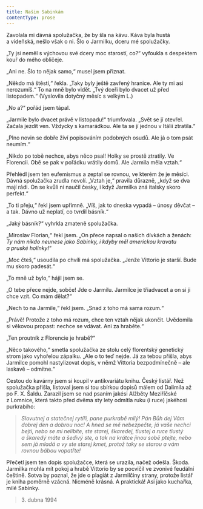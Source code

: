 ```yaml
---
title: Našim Sabinkám
contentType: prose
---
```


Zavolala mi dávná spolužačka, že by šla na kávu. Káva byla hustá a vídeňská, nešlo však o ni. Šlo o Jarmilku, dceru mé spolužačky.

„Ty jsi neměl s výchovou své dcery moc starostí, co?“ vyfoukla s despektem kouř do mého obličeje.

„Ani ne. Šlo to nějak samo,“ musel jsem přiznat.

„Někdo má štěstí,“ řekla. „Taky byly ještě zavřený hranice. Ale ty mi asi nerozumíš.“ To na mně bylo vidět. „Tvý dceři bylo dvacet už před listopadem.“ (Vyslovila dotyčný měsíc s velkým L.)

„No a?“ pořád jsem tápal.

„Jarmile bylo dvacet právě v listopadu!“ triumfovala. „Svět se jí otevřel. Začala jezdit ven. Vždycky s kamarádkou. Ale ta se jí jednou v Itálii ztratila.“

„Plno novin se dobře živí popisováním podobných osudů. Ale já o tom psát neumím.“

„Nikdo po tobě nechce, abys něco psal! Holky se prostě ztratily. Ve Florencii. Obě se pak v pořádku vrátily domů. Ale Jarmila měla vztah.“

Přehlédl jsem ten eufemismus a zeptal se rovnou, ve kterém že je měsíci. Dávná spolužačka zrudla nevolí. „Vztah je,“ pravila důrazně, „když se dva mají rádi. On se kvůli ní naučil česky, i když Jarmilka zná italsky skoro perfekt.“

„To ti přeju,“ řekl jsem upřímně. „Víš, jak to dneska vypadá – únosy děvčat – a tak. Dávno už neplatí, co tvrdil básník.“

„Jaký básník?“ vyhrkla zmateně spolužačka.

„Miroslav Florian,“ řekl jsem. „On přece napsal o našich dívkách a ženách: _Ty nám nikdo neunese jako Sabinky, i kdyby měl americkou kravatu a pruské holínky!_“

„Moc čteš,“ usoudila po chvíli má spolužačka. „Jenže Vittorio je starší. Bude mu skoro padesát.“

„To mně už bylo,“ hájil jsem se.

„O tebe přece nejde, sobče! Jde o Jarmilu. Jarmilce je třiadvacet a on si ji chce vzít. Co mám dělat?“

„Nech to na Jarmile,“ řekl jsem. „Snad z toho má sama rozum.“

„Právě! Protože z toho má rozum, chce ten vztah nějak ukončit. Uvědomila si věkovou propast: nechce se vdávat. Ani za hraběte.“

„Ten proutník z Florencie je hrabě?“

„Něco takového,“ smetla spolužačka ze stolu celý florentský genetický strom jako vyhořelou zápalku. „Ale o to teď nejde. Já za tebou přišla, abys Jarmilce pomohl nastylizovat dopis, v němž Vittoria bezpodmínečně – ale laskavě – odmítne.“

Cestou do kavárny jsem si koupil v antikvariátu knihu. Český listář. Než spolužačka přišla, listoval jsem si tou sbírkou dopisů málem od Dalimila až po F. X. Šaldu. Zarazil jsem se nad psaním jakési Alžběty Meziříčské z Lomnice, která takto před dvěma sty lety odmítla ruku (i ruce) jakéhosi purkrabího:

> _Slovutnej a statečnej rytíři, pane purkrabě milý! Pán Bůh dej Vám dobrej den a dobrou noc! A hned se mě nebezpečte, já vaše nechci bejti, nebo se mi nelíbíte, ste starej, škaredej, tlustej a ruce tlustý a škaredý máte a šedivý ste, a tak na krátce jinou sobě ptejte, nebo sem já mladá a vy ste starej kmet, protož taky se starou a vám rovnou bábou vopatřte!_

Přečetl jsem ten dopis spolužačce, která se urazila, načež odešla. Škoda. Jarmilka mohla mít pokoj a hrabě Vittorio by se pocvičil ve zvonivé feudální češtině. Sotva by poznal, že jde o plagiát z Jarmilčiny strany, protože listář je kniha poměrně vzácná. Nicméně krásná. A praktická! Asi jako kuchařka, milé Sabinky.

> 3. dubna 1994
